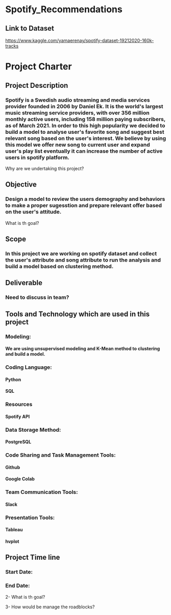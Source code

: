 # Spotify_Recommendations

## Link to Dataset
https://www.kaggle.com/yamaerenay/spotify-dataset-19212020-160k-tracks


# Project Charter
## Project Description
### Spotify is a Swedish audio streaming and media services provider founded in 2006 by Daniel Ek. It is the world's largest music streaming service providers, with over 356 million monthly active users, including 158 million paying subscribers, as of March 2021. In order to this high popularity we decided to build a model to analyse user's favorite song and suggest best relevant song based on the user's interest. We believe by using this model we offer new song to current user and expand user's play list eventually it can increase the number of active users in spotify platform.
Why are we undertaking this project?


## Objective
### Design a model to review the users demography and behaviors to make a proper sugesstion and prepare relevant offer based on the user's attitude.
What is th goal?

## Scope
### In this project we are working on spotify dataset and collect the user's attribute and song attribute to run the analysis and build a model based on clustering method.

## Deliverable
### Need to discuss in team?

## Tools and Technology which are used in this project
### Modeling:
#### We are using unsupervised modeling and K-Mean method to clustering and build a model.
### Coding Language:
#### Python
#### SQL
### Resources
#### Spotify API
### Data Storage Method:
#### PostgreSQL
### Code Sharing and Task Management Tools:
#### Github
#### Google Colab
### Team Communication Tools:
#### Slack
### Presentation Tools:
#### Tableau
#### hvplot

## Project Time line
### Start Date:
### End Date:


2- What is th goal?

3- How would be manage the roadblocks?
